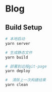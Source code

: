 # Blog

## Build Setup

``` bash
# 本地启动
yarn server

# 生成静态文件
yarn build

# 部署到远程git-page
yarn deploy

#  清除上一次构建结果
yarn clean
```

